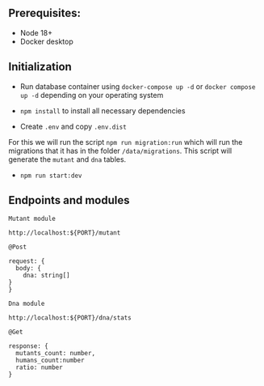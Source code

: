## Prerequisites:

- Node 18+
- Docker desktop

## Initialization

- Run database container using `docker-compose up -d` or `docker compose up -d` depending on your operating system

- `npm install` to install all necessary dependencies

- Create `.env` and copy `.env.dist`

For this we will run the script `npm run migration:run` which will run the migrations that it has in the folder `/data/migrations`.
This script will generate the `mutant` and `dna` tables.

- `npm run start:dev`

## Endpoints and modules

`Mutant module`

`http://localhost:${PORT}/mutant`

```
@Post

request: {
  body: {
    dna: string[]
}
}

```

`Dna module`

`http://localhost:${PORT}/dna/stats`

```
@Get

response: {
  mutants_count: number,
  humans_count:number
  ratio: number
}


```

